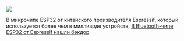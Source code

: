 <!--2025-03-09 07:58:00-->
<div class="yb">
  <div class="rss smaller1 habr"><img src="https://habrastorage.org/getpro/habr/upload_files/f20/f76/577/f20f765770bb88d39258a2ff4121134d.JPG" /><p>В микрочипе ESP32 от китайского производителя Espressif, который используется более чем в миллиарде устройств, <a href="https://www.bleepingcomputer.com/news/security/undocumented-backdoor-found-in-bluetooth-chip-used-by-a-billion-devices/" rel="noopener... <br><a class="light" href="https://habr.com/ru/news/889248/?utm_source=habrahabr&utm_medium=rss&utm_campaign=889248">В Bluetooth-чипе ESP32 от Espressif нашли бэкдор</a></div>
</div>
